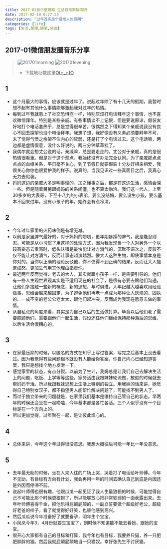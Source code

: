```yaml
---
title: 2017-01音乐整理和 生活日常絮絮叨叨
date: 2017-02-18 0:27:55
description: "过年其实是个挺烦人的假期"
categories: [life]
tags: [生活,整理,随笔,总结]          
---
```

 
<!-- more -->

## 2017-01微信朋友圈音乐分享

> ![201701morning](http://dusk-life.b0.upaiyun.com/2017/music_share_201701_morning.jpg)
> ![201701evening](http://dusk-life.b0.upaiyun.com/2017/music_share_201701_evening.jpg)
> - 下载地址戳这里[O(∩_∩)O](http://pan.baidu.com/s/1jHETxVw)

## 1

- 这个月最大的事情，应该就是过年了。说起过年除了有十几天的假期，我暂时想不起有其他什么事情能够激起我对过年的热情。
- 每到过年我就患上了社交恐惧症一样，特别厌烦打电话拜年这个事情，也不喜欢微信拜年。特别是某些亲戚。有些事情谈不上记恨，但是要说原谅，假装友好地打个电话套热乎，总是觉得很辛苦。很偶然之下得知某个亲戚说我没有良心不回去探望也没个电话拜年。我想了想，我好像没有义务必须要拜年不可，末了觉得气愤之余架不住内心的软弱，还是打了个电话过去。这个电话嘛，两边都是虚情假意，没什么好说的，两三分钟草草挂了。
- 我偶尔就会想丈公说的话，亲戚嘛，总是要走走的。丈公对于亲戚，真的是很热情很看重。但是对于这个观点，我始终没有办法完全认同。为了亲戚那点点点点的血缘关系，平日毫不关心，到了节假日就要假装十分友好相亲相爱，我很关心你你也很爱护我的样子。说真的，当我见识过一些真面目之后，我真心无力去假装。
- 妈妈这边的亲戚大多是明事理的，加之懂事之后，都是在这边生活，感情会深一些。但是随着舅舅跟妈妈的关系闹僵，也不算太融洽。我们这一代人，上至30多岁的大表哥，下至十八九的小表弟，要么没结婚，要么没生小孩，要么基本不回来过年。没有小孩子的年，始终会有点冷清。

## 2

- 今年过年家里的火药味倒是有增无减。
- 以前是家里脾气最好的，对于妈妈的唠叨，更年期暴躁的脾气，我是能忍则忍。可能是从小习惯了用这样的处理方式，因为我发现当一个人对另外一个以较高姿态去责骂时，低头认错是最快能让对方消气的，沉默不语次之，反驳不仅不能让对方消气，反而让事态越演越烈。像大人这种生物，即使事情本身是你对的，当你以正确的理论反驳他，你不仅得不到正确的结果，反而让大人恼羞成怒，更加生气用其他理由指责你。
- 最近两年反而觉得，老去的大人，其实就跟小孩子一样，是需要引导的。他们有一些人生观世界观其实是不适用现在的社会了，是很有必要去跟他们沟通，让他们多接触一些新的概念，新的思想，与时俱进。人年纪越大越喜欢用经验做事，思维会越来越固定，为了避免他们再老一点成为那种让人厌烦的、固执的、一成不变的老公公老太太，跟他们起冲突，反而成为我现在愿意去做的事情。
- 从自私点的角度来看，其实是为自己以后的生活做打算。毕竟以后他们老了需要照顾他们，需要跟他们一起生活，假设还任他们继续保持那种落后的思维，以后生活会很糟心的。

## 3

- 在家最压抑的时候，以匿名的方式在知乎上写过答案，写完之后基本上没去看过。因为我觉得有些问题根本就没有人能给你答案，你自己内心已经知道答案，我只是想找个地方发泄一下。
- 感觉家里的状态，有点分裂。以前为了生计，我妈总是让我们自己去解决生活上的问题，吃饭、上学等等这些，家务活由我跟妹妹轮流做，放假的时候就去帮妈妈干活。所以我跟我妹思想上生活上特别的独立。用我妹的话来讲，她觉得自己特别女汉子，都不指望男人能帮忙解决问题了，可能找不到男人了。
- 而过于独立带来的问题就是，在家里我们基本是维持自己管自己的状态。早两年的时候还会坐在一起唠嗑，今年基本都是各忙各活。三个人似乎没有一个目标是在一个方向上的。
- 所以更加觉得，过年聚在一起，是让彼此烦心的。

## 4

- 总体来讲，今年这个年过得很没意思。我想大概往后可能一年比一年没意思。

## 5

- 去年最无助的时候，坐在人来人往的广场上哭，哭着打了电话给叶师傅。今年不无助，有目标有方向有计划，我会再用一年的时间去确认自己到底是内因还是外因而停滞不前。
- 说起叶师傅也很有趣，他跟瓜瓜一起见证了我人生最狼狈的时候，可能觉得自己不可能比那个时候更狼狈了，所以能够放心把非常软弱的一面表露出来。去年叶师傅喜得千金，把他乐得屁颠屁颠的，一副立誓要做个超级好老公，超级好老爸的样子，看了就觉得好好笑，也替他感到高兴。
- 然后瓜瓜说今年准备好了就要备孕，明年生个宝宝。
- 小凤凤今年3，4月份就要生宝宝了，到时候不知道能不能去看她，跟她的宝宝。
- 很开心大家都有自己的目标和打算，我今年也有目标，我要养只猫，养一只肥肥胖胖的猫。然后我就屁颠屁颠地当一只猫奴。幸好张先生不讨厌猫。


